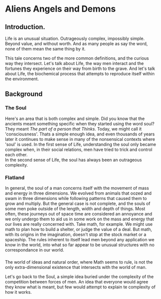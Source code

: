 # Aliens Angels and Demons

## Introduction.
Life is an unusual situation. Outrageously complex, impossibly simple. Beyond value, and without worth. And as many people as say the word, none of them mean the same thing by it. 

This tale concerns two of the more common definitions, and the curious way they intersect. Let's talk about Life, the way men interact and the fortunes they experience on their way from birth to the grave. And let's talk about Life, the biochemical process that attempts to reproduce itself within the environment.

## Background
### The Soul
Here's an area that is both complex and simple. Did you know that the ancients meant something specific when they started using the word soul? They meant _The part of a person that Thinks_. Today, we might call it 'consciousness'. Thats a simple enough idea, and even thousands of years later it continues to make sense in many of the nonsensical contexts where 'soul' is used.
In the first sense of Life, understanding the soul only became complex when, in their social relations, men have tried to trick and control each other.  
In the second sense of Life, the soul has always been an outrageous complexity.

### Flatland
In general, the soul of a man concerns itself with the movement of mass and energy in three dimensions. We evolved from animals that oozed and swam in three dimensions while following patterns that caused them to grow and multiply.
But the general case is not complete, and the souls of some men poke outside of the length, width and depth of things. Most often, these journeys out of space time are considered an annoyance and we only undergo them to aid us in some work on the mass and energy that our lives are really concerned with. Take math, for example. We might use math to plan how to build a shelter, or judge the value of a deal. But math, with its origins in the imagination, doesn't stop at the stock market or a spaceship. The rules inherent to itself lead men beyond any application we know in the world, into what so far appear to be unusual structures with no correspondance in our world.

### 
The world of ideas and natural order, where Math seems to rule, is not the only extra-dimensional existence that intersects with the world of man.

Let's go back to the Soul, a simple idea buried under the complexity of the competition between forces of men. An idea that everyone would agree they know what is meant, but few would attempt to explain te complexity of how it works.
